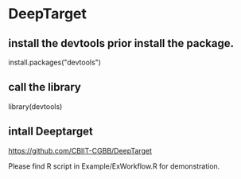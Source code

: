 # DeepTarget
## install the devtools prior install the package.
install.packages("devtools")
## call the library
library(devtools)
## intall Deeptarget
https://github.com/CBIIT-CGBB/DeepTarget

Please find R script in Example/ExWorkflow.R for demonstration.
